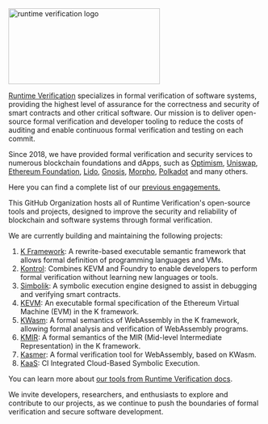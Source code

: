 <picture>
  <img alt="runtime verification logo" src="https://github.com/runtimeverification/runtimeverification/blob/main/rv%20logo%20white.svg" width="300" height="150">
</picture>

[Runtime Verification](https://runtimeverification.com/) specializes in formal verification of software systems, providing the highest level of assurance for the correctness and security of smart contracts and other critical software. Our mission is to deliver open-source formal verification and developer tooling to reduce the costs of auditing and enable continuous formal verification and testing on each commit.

Since 2018, we have provided formal verification and security services to numerous blockchain foundations and dApps, such as [Optimism](https://runtimeverification.com/blog/kontrol-integrated-verification-of-the-optimism-pausability-mechanism), [Uniswap](https://github.com/runtimeverification/publications/blob/main/reports/smart-contracts/Uniswap-V1.pdf), [Ethereum Foundation](https://github.com/runtimeverification/publications/blob/main/reports/consensus-protocols/Ethereum-BeaconChain.pdf), [Lido](https://snapshot.org/#/lido-snapshot.eth/proposal/0x3bdf528b31956e029e867ebf79b02ee07e9a973987b34c5cffc14392e8b4480c), [Gnosis](https://github.com/runtimeverification/publications/blob/main/reports/smart-contracts/GnosisSafe.pdf), [Morpho](https://github.com/runtimeverification/publications/blob/main/reports/smart-contracts/Morpho-Audit-Report.pdf), [Polkadot](https://github.com/runtimeverification/polkadot-verification) and many others. 

Here you can find a complete list of our [previous engagements.](https://github.com/runtimeverification/publications) 
 
This GitHub Organization hosts all of Runtime Verification's open-source tools and projects, designed to improve the security and reliability of blockchain and software systems through formal verification.

We are currently building and maintaining the following projects:

1. [K Framework](https://github.com/kframework/k): A rewrite-based executable semantic framework that allows formal definition of programming languages and VMs.
2. [Kontrol](https://github.com/runtimeverification/kontrol): Combines KEVM and Foundry to enable developers to perform formal verification without learning new languages or tools.
3. [Simbolik](https://marketplace.visualstudio.com/items?itemName=RuntimeVerification.simbolik&ssr=false#review-details): A symbolic execution engine designed to assist in debugging and verifying smart contracts.
4. [KEVM](https://github.com/kframework/evm-semantics): An executable formal specification of the Ethereum Virtual Machine (EVM) in the K framework.
5. [KWasm](https://github.com/kframework/wasm-semantics): A formal semantics of WebAssembly in the K framework, allowing formal analysis and verification of WebAssembly programs.
6. [KMIR](https://github.com/runtimeverification/mir-semantics): A formal semantics of the MIR (Mid-level Intermediate Representation) in the K framework.
7. [Kasmer](https://kasmer.runtimeverification.com/): A formal verification tool for WebAssembly, based on KWasm.
8. [KaaS](https://kaas.runtimeverification.com/): CI Integrated Cloud-Based Symbolic Execution.


You can learn more about [our tools from Runtime Verification docs](https://docs.runtimeverification.com/index).

We invite developers, researchers, and enthusiasts to explore and contribute to our projects, as we continue to push the boundaries of formal verification and secure software development.

